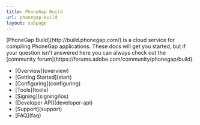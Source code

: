 ```yaml
---
title: PhoneGap Build
url: phonegap-build
layout: subpage
---
```


<p class="sub-paragraph">[PhoneGap Build](http://build.phonegap.com/) is a cloud service for compiling PhoneGap applications. These docs will get you started, but if your question isn't answered here you can always check out the [community forum](https://forums.adobe.com/community/phonegap/build).</p>

<ul class="landing-submenu">
  <li>[Overview](overview)</li>
  <li>[Getting Started](start)</li>
  <li>[Configuring](configuring)</li>
  <li>[Tools](tools)</li>
  <li>[Signing](signing/ios)</li>
  <li>[Developer API](developer-api)</li>
  <li>[Support](support)</li>
  <li>[FAQ](faq)</li>
</ul>
